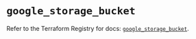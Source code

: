 # `google_storage_bucket`

Refer to the Terraform Registry for docs: [`google_storage_bucket`](https://registry.terraform.io/providers/hashicorp/google-beta/6.5.0/docs/resources/google_storage_bucket).
